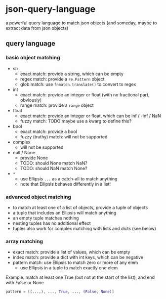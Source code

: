# json-query-language

a powerful query language to match json objects (and someday, maybe to extract data from json objects)

## query language

### basic object matching

* str
  * exact match: provide a string, which can be empty
  * regex match: provide a `re.Pattern` object
  * glob match: use `fnmatch.translate()` to convert to regex
* int
  * exact match: provide an integer or float (with no fractional part, obviously)
  * range match: provide a `range` object
* float
  * exact match: provide an integer or float, which can be inf / -inf / NaN
  * fuzzy match: TODO maybe use a kwarg to define this?
* bool
  * exact match: provide a bool
  * fuzzy (truthy) match: will not be supported
* complex
  * will not be supported
* null / None
  * provide None
  * TODO: should None match NaN?
  * TODO: should NaN match None?
* `*`
  * use Ellipsis `...` as a catch-all to match anything
  * note that Ellipsis behaves differently in a list!

### advanced object matching

* to match at least one of a list of objects, provide a tuple of objects
* a tuple that includes an Ellipsis will match anything
* an empty tuple matches nothing
* nesting tuples has no additional effect
* tuples also work for complex matching with lists and dicts (see below)

### array matching

* exact match: provide a list of values, which can be empty
* index match: provide a dict with int keys, which can be negative
* pattern match: use Ellipsis to match zero or more of any elem
  * use Ellipsis in a tuple to match exactly one elem

Example: match at least one True (but not at the start of the list), and end with False or None

```python
pattern = [(...,), ..., True, ..., (False, None)]
```